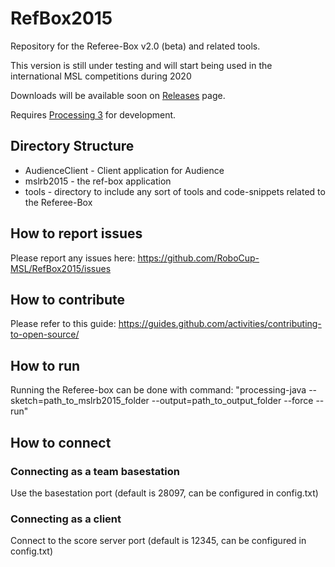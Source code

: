 # RefBox2015
Repository for the Referee-Box v2.0 (beta) and related tools.

This version is still under testing and will start being used in the international MSL competitions during 2020

Downloads will be available soon on [Releases](https://github.com/RoboCup-MSL/RefBox2015/releases) page.

Requires [Processing 3](https://processing.org/download/?processing) for development.

## Directory Structure
* AudienceClient - Client application for Audience
* mslrb2015 - the ref-box application
* tools - directory to include any sort of tools and code-snippets related to the Referee-Box

## How to report issues
Please report any issues here: https://github.com/RoboCup-MSL/RefBox2015/issues

## How to contribute
Please refer to this guide: https://guides.github.com/activities/contributing-to-open-source/

## How to run
Running the Referee-box can be done with command: 
"processing-java --sketch=path_to_mslrb2015_folder --output=path_to_output_folder --force --run"

## How to connect

### Connecting as a team basestation

Use the basestation port (default is 28097, can be configured in config.txt)

### Connecting as a client

Connect to the score server port (default is 12345, can be configured in config.txt)
